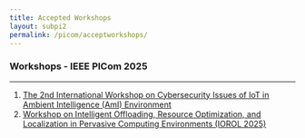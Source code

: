 ```yaml
---
title: Accepted Workshops 
layout: subpi2
permalink: /picom/acceptworkshops/
---
```


<h3>Workshops - IEEE PICom 2025</h3>
<hr/>
<ol>
<li><a href="/2025/assets/files/ws-ss/picom/AmI2025_CFP.pdf" target=_new><u>The 2nd International Workshop on Cybersecurity Issues of IoT in Ambient Intelligence (AmI) Environment</u></a></li>

<li><a href="https://sites.google.com/view/iorol2025" target=_new><u>Workshop on Intelligent Offloading, Resource Optimization, and Localization in Pervasive Computing Environments (IOROL 2025)</u></a></li>

</ol>